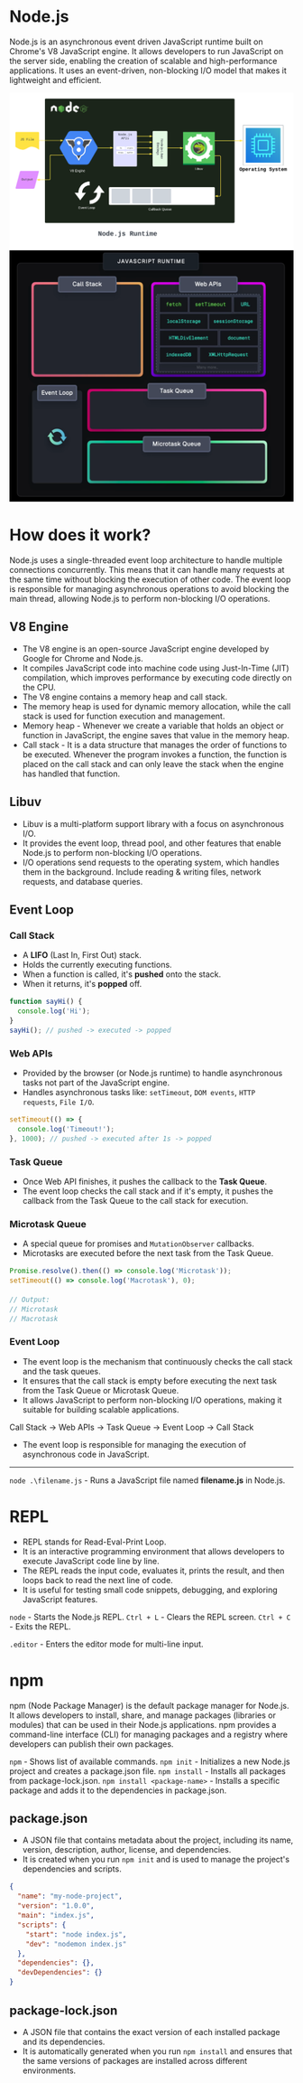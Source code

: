 # Node.js
Node.js is an asynchronous event driven JavaScript runtime built on Chrome's V8 JavaScript engine. It allows developers to run JavaScript on the server side, enabling the creation of scalable and high-performance applications. It uses an event-driven, non-blocking I/O model that makes it lightweight and efficient.

![alt text](.vscode/assets/nodejs_runtime.png)
![alt text](.vscode/assets/js_runtime.png)

# How does it work?
Node.js uses a single-threaded event loop architecture to handle multiple connections concurrently. This means that it can handle many requests at the same time without blocking the execution of other code. The event loop is responsible for managing asynchronous operations to avoid blocking the main thread, allowing Node.js to perform non-blocking I/O operations.

## V8 Engine
- The V8 engine is an open-source JavaScript engine developed by Google for Chrome and Node.js.
- It compiles JavaScript code into machine code using Just-In-Time (JIT) compilation, which improves performance by executing code directly on the CPU.
- The V8 engine contains a memory heap and call stack. 
- The memory heap is used for dynamic memory allocation, while the call stack is used for function execution and management.
- Memory heap - Whenever we create a variable that holds an object or function in JavaScript, the engine saves that value in the memory heap. 
- Call stack -  It is a data structure that manages the order of functions to be executed. Whenever the program invokes a function, the function is placed on the call stack and can only leave the stack when the engine has handled that function.

## Libuv
- Libuv is a multi-platform support library with a focus on asynchronous I/O.
- It provides the event loop, thread pool, and other features that enable Node.js to perform non-blocking I/O operations.
- I/O operations send requests to the operating system, which handles them in the background. Include reading & writing files, network requests, and database queries.

## Event Loop
### Call Stack

- A **LIFO** (Last In, First Out) stack.
- Holds the currently executing functions.
- When a function is called, it's **pushed** onto the stack.
- When it returns, it's **popped** off.

```js
function sayHi() {
  console.log('Hi');
}
sayHi(); // pushed -> executed -> popped
```
### Web APIs
- Provided by the browser (or Node.js runtime) to handle asynchronous tasks not part of the JavaScript engine.
- Handles asynchronous tasks like: `setTimeout`, `DOM events`, `HTTP requests`, `File I/O`. 
```js
setTimeout(() => {
  console.log('Timeout!');
}, 1000); // pushed -> executed after 1s -> popped
```

### Task Queue
- Once Web API finishes, it pushes the callback to the **Task Queue**.
- The event loop checks the call stack and if it's empty, it pushes the callback from the Task Queue to the call stack for execution.

### Microtask Queue
- A special queue for promises and `MutationObserver` callbacks.
- Microtasks are executed before the next task from the Task Queue.
```js
Promise.resolve().then(() => console.log('Microtask'));
setTimeout(() => console.log('Macrotask'), 0);

// Output:
// Microtask
// Macrotask
```
### Event Loop
- The event loop is the mechanism that continuously checks the call stack and the task queues.
- It ensures that the call stack is empty before executing the next task from the Task Queue or Microtask Queue.
- It allows JavaScript to perform non-blocking I/O operations, making it suitable for building scalable applications.

Call Stack -> Web APIs -> Task Queue -> Event Loop -> Call Stack
- The event loop is responsible for managing the execution of asynchronous code in JavaScript.

--- 

`node .\filename.js` - Runs a JavaScript file named **filename.js** in Node.js.  

# REPL
- REPL stands for Read-Eval-Print Loop.
- It is an interactive programming environment that allows developers to execute JavaScript code line by line.
- The REPL reads the input code, evaluates it, prints the result, and then loops back to read the next line of code.
- It is useful for testing small code snippets, debugging, and exploring JavaScript features.


`node` - Starts the Node.js REPL.
`Ctrl + L` - Clears the REPL screen.
`Ctrl + C` - Exits the REPL.

`.editor` - Enters the editor mode for multi-line input.



# npm
npm (Node Package Manager) is the default package manager for Node.js. It allows developers to install, share, and manage packages (libraries or modules) that can be used in their Node.js applications. npm provides a command-line interface (CLI) for managing packages and a registry where developers can publish their own packages. 

`npm` - Shows list of available commands.
`npm init` - Initializes a new Node.js project and creates a package.json file. 
`npm install` - Installs all packages from package-lock.json.
`npm install <package-name>` - Installs a specific package and adds it to the dependencies in package.json.

## package.json
- A JSON file that contains metadata about the project, including its name, version, description, author, license, and dependencies.
- It is created when you run `npm init` and is used to manage the project's dependencies and scripts.

```json
{
  "name": "my-node-project",
  "version": "1.0.0",
  "main": "index.js",
  "scripts": {
    "start": "node index.js",
    "dev": "nodemon index.js"
  },
  "dependencies": {},
  "devDependencies": {}
}
```

## package-lock.json
- A JSON file that contains the exact version of each installed package and its dependencies.
- It is automatically generated when you run `npm install` and ensures that the same versions of packages are installed across different environments.